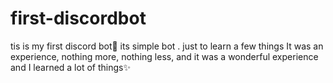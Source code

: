 # first-discordbot
tis is my first discord bot🤖
its simple bot . just to learn a few things
It was an experience, nothing more, nothing less, and it was a wonderful experience and I learned a lot of things✨ 
